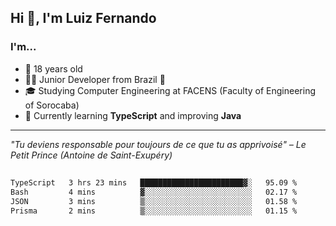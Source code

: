 <h2>Hi 👋, I'm Luiz Fernando</h2>

### I'm...
* 🤟 18 years old
* 👨‍💻 Junior Developer from Brazil 💚
* 🎓 Studying Computer Engineering at FACENS (Faculty of Engineering of Sorocaba)
* 🔭 Currently learning **TypeScript** and improving **Java**

---

_"Tu deviens responsable pour toujours de ce que tu as apprivoisé" – Le Petit Prince (Antoine de Saint-Exupéry)_

##

<!--START_SECTION:waka-->

```txt
TypeScript   3 hrs 23 mins   ███████████████████████▓░   95.09 %
Bash         4 mins          ▓░░░░░░░░░░░░░░░░░░░░░░░░   02.17 %
JSON         3 mins          ▒░░░░░░░░░░░░░░░░░░░░░░░░   01.58 %
Prisma       2 mins          ▒░░░░░░░░░░░░░░░░░░░░░░░░   01.15 %
```

<!--END_SECTION:waka-->
